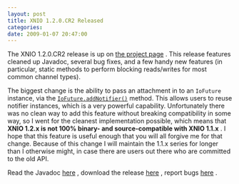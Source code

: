 ```yaml
---
layout: post
title: XNIO 1.2.0.CR2 Released
categories: 
date: 2009-01-07 20:47:00
---
```

 The XNIO 1.2.0.CR2 release is up on [the project page]("http://www.jboss.org/xnio" "") . This release features cleaned up Javadoc, several bug fixes, and a few handy new features (in particular, static methods to perform blocking reads/writes for most common channel types).

The biggest change is the ability to pass an attachment in to an `IoFuture` instance, via the [`IoFuture.addNotifier()`]("http://docs.jboss.org/xnio/1.2.0.CR2/api/org/jboss/xnio/IoFuture.html#addNotifier(org.jboss.xnio.IoFuture.Notifier,%20A)" "") method. This allows users to reuse notifier instances, which is a very powerful capability. Unfortunately there was no clean way to add this feature without breaking compatibility in some way, so I went for the cleanest implementation possible, which means that **XNIO 1.2.x is not 100% binary- and source-compatible with XNIO 1.1.x** . I hope that this feature is useful enough that you will all forgive me for that change. Because of this change I will maintain the 1.1.x series for longer than I otherwise might, in case there are users out there who are committed to the old API.

Read the Javadoc [here]("http://docs.jboss.org/xnio/1.2.0.CR2/api" "") , download the release [here]("http://www.jboss.org/xnio/downloads/" "") , report bugs [here]("http://jira.jboss.org/jira/browse/XNIO" "") .